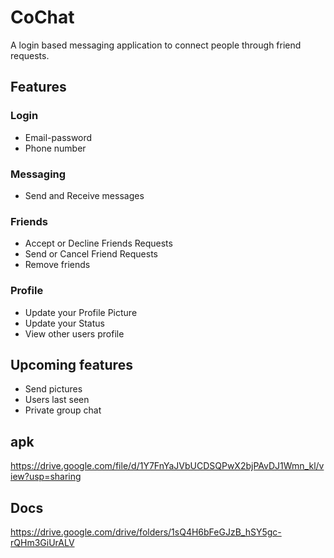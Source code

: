 # CoChat
A login based messaging application to connect people through friend requests.

## Features

### Login
* Email-password
* Phone number 

### Messaging
* Send and Receive messages

### Friends
* Accept or Decline Friends Requests
* Send or Cancel Friend Requests
* Remove friends

### Profile
* Update your Profile Picture
* Update your Status
* View other users profile

## Upcoming features
* Send pictures
* Users last seen
* Private group chat

## apk
https://drive.google.com/file/d/1Y7FnYaJVbUCDSQPwX2bjPAvDJ1Wmn_kl/view?usp=sharing

## Docs
https://drive.google.com/drive/folders/1sQ4H6bFeGJzB_hSY5gc-rQHm3GiUrALV
